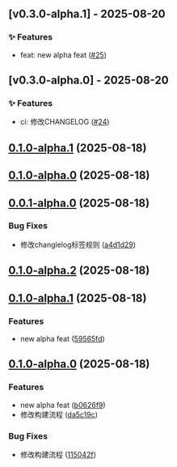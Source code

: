 ## [v0.3.0-alpha.1] - 2025-08-20

### ✨ Features
- feat: new alpha feat ([#25](https://github.com/snailuu/version-patch-test-0815/pull/25))


## [v0.3.0-alpha.0] - 2025-08-20

### ✨ Features
- ci: 修改CHANGELOG ([#24](https://github.com/snailuu/version-patch-test-0815/pull/24))


## [0.1.0-alpha.1](https://github.com/snailuu/version-patch-test-0815/compare/v0.1.0-alpha.0...v0.1.0-alpha.1) (2025-08-18)
## [0.1.0-alpha.0](https://github.com/snailuu/version-patch-test-0815/compare/v0.0.1-alpha.0...v0.1.0-alpha.0) (2025-08-18)
## [0.0.1-alpha.0](https://github.com/snailuu/version-patch-test-0815/compare/0.1.0-alpha.2...v0.0.1-alpha.0) (2025-08-18)

### Bug Fixes

* 修改changlelog标签规则 ([a4d1d29](https://github.com/snailuu/version-patch-test-0815/commit/a4d1d293e18eec5fc3f4f47de19bdce82ff36ee6))
## [0.1.0-alpha.2](https://github.com/snailuu/version-patch-test-0815/compare/0.1.0-alpha.1...0.1.0-alpha.2) (2025-08-18)
## [0.1.0-alpha.1](https://github.com/snailuu/version-patch-test-0815/compare/0.1.0-alpha.0...0.1.0-alpha.1) (2025-08-18)

### Features

* new alpha feat ([59565fd](https://github.com/snailuu/version-patch-test-0815/commit/59565fd64b3c23b72f2df7a2998af18010d0ce07))
## [0.1.0-alpha.0](https://github.com/snailuu/version-patch-test-0815/compare/b0626f997ba39bbc499a9384b55f1cba501f5d2a...0.1.0-alpha.0) (2025-08-18)

### Features

* new alpha feat ([b0626f9](https://github.com/snailuu/version-patch-test-0815/commit/b0626f997ba39bbc499a9384b55f1cba501f5d2a))
* 修改构建流程 ([da5c19c](https://github.com/snailuu/version-patch-test-0815/commit/da5c19cb737bfcf9e925047efa154dbb7cb71256))

### Bug Fixes

* 修改构建流程 ([115042f](https://github.com/snailuu/version-patch-test-0815/commit/115042fd7c4c305694ee7d61f6c209235836ae8c))


